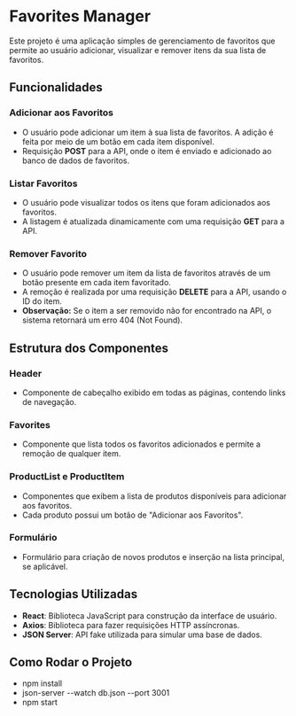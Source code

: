 # Favorites Manager

Este projeto é uma aplicação simples de gerenciamento de favoritos que permite ao usuário adicionar, visualizar e remover itens da sua lista de favoritos.

## Funcionalidades

### Adicionar aos Favoritos
- O usuário pode adicionar um item à sua lista de favoritos. A adição é feita por meio de um botão em cada item disponível.
- Requisição **POST** para a API, onde o item é enviado e adicionado ao banco de dados de favoritos.

### Listar Favoritos
- O usuário pode visualizar todos os itens que foram adicionados aos favoritos.
- A listagem é atualizada dinamicamente com uma requisição **GET** para a API.

### Remover Favorito
- O usuário pode remover um item da lista de favoritos através de um botão presente em cada item favoritado.
- A remoção é realizada por uma requisição **DELETE** para a API, usando o ID do item.
- **Observação:** Se o item a ser removido não for encontrado na API, o sistema retornará um erro 404 (Not Found).

## Estrutura dos Componentes

### Header
- Componente de cabeçalho exibido em todas as páginas, contendo links de navegação.

### Favorites
- Componente que lista todos os favoritos adicionados e permite a remoção de qualquer item.

### ProductList e ProductItem
- Componentes que exibem a lista de produtos disponíveis para adicionar aos favoritos.
- Cada produto possui um botão de "Adicionar aos Favoritos".

### Formulário
- Formulário para criação de novos produtos e inserção na lista principal, se aplicável.

## Tecnologias Utilizadas
- **React**: Biblioteca JavaScript para construção da interface de usuário.
- **Axios**: Biblioteca para fazer requisições HTTP assíncronas.
- **JSON Server**: API fake utilizada para simular uma base de dados.

## Como Rodar o Projeto

- npm install
- json-server --watch db.json --port 3001
- npm start

